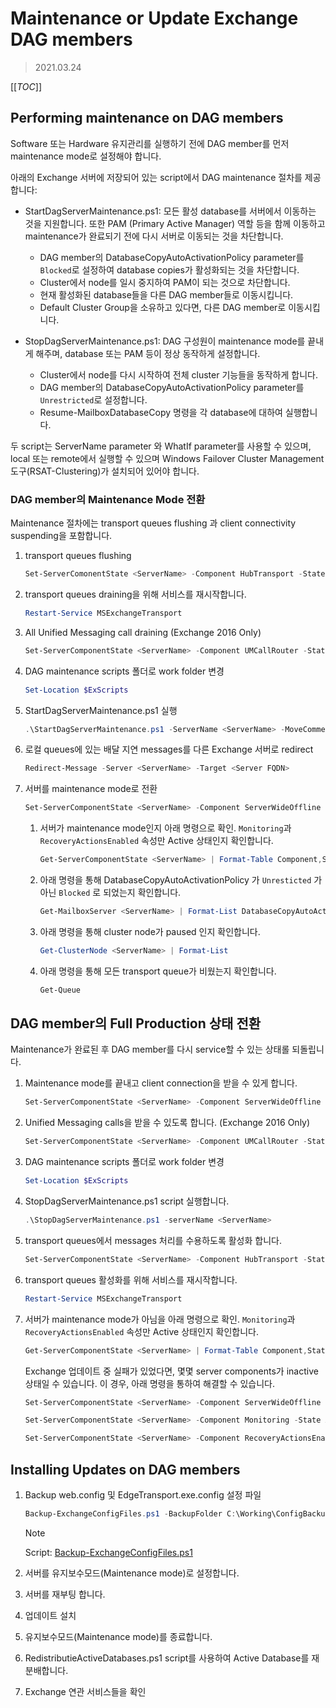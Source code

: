 
# Maintenance or Update Exchange DAG members

> 2021.03.24

[[_TOC_]]

## Performing maintenance on DAG members

Software 또는 Hardware 유지관리를 실행하기 전에 DAG member를 먼저 maintenance mode로 설정해야 합니다.

아래의 Exchange 서버에 저장되어 있는 script에서 DAG maintenance 절차를 제공합니다:

- StartDagServerMaintenance.ps1: 모든 활성 database를 서버에서 이동하는 것을 지원합니다. 또한 PAM (Primary Active Manager) 역할 등을 함께 이동하고 maintenance가 완료되기 전에 다시 서버로 이동되는 것을 차단합니다.

    - DAG member의 DatabaseCopyAutoActivationPolicy parameter를 `Blocked`로 설정하여 database copies가 활성화되는 것을 차단합니다.
    - Cluster에서 node를 일시 중지하여 PAM이 되는 것으로 차단합니다.
    - 현재 활성화된 database들을 다른 DAG member들로 이동시킵니다.
    - Default Cluster Group을 소유하고 있다면, 다른 DAG member로 이동시킵니다.

- StopDagServerMaintenance.ps1: DAG 구성원이 maintenance mode를 끝내게 해주며, database 또는 PAM 등이 정상 동작하게 설정합니다.

    - Cluster에서 node를 다시 시작하여 전체 cluster 기능들을 동작하게 합니다.
    - DAG member의 DatabaseCopyAutoActivationPolicy parameter를 `Unrestricted`로 설정합니다.
    - Resume-MailboxDatabaseCopy 명령을 각 database에 대하여 실행합니다.


두 script는 ServerName parameter 와 WhatIf parameter를 사용할 수 있으며, local 또는 remote에서 실행할 수 있으며 Windows Failover Cluster Management 도구(RSAT-Clustering)가 설치되어 있어야 합니다.

### DAG member의 Maintenance Mode 전환

Maintenance 절차에는 transport queues flushing 과 client connectivity suspending을 포함합니다.

1. transport queues flushing

    ```powershell
    Set-ServerComonentState <ServerName> -Component HubTransport -State Draining -Requester Maintenance
    ```

1. transport queues draining을 위해 서비스를 재시작합니다.

    ```powershell
    Restart-Service MSExchangeTransport
    ```

1. All Unified Messaging call draining (Exchange 2016 Only)

    ```powershell
    Set-ServerComponentState <ServerName> -Component UMCallRouter -State Draining -Requester Maintenance
    ```

1. DAG maintenance scripts 폴더로 work folder 변경

    ```powershell
    Set-Location $ExScripts
    ```

1. StartDagServerMaintenance.ps1 실행

    ```powershell
    .\StartDagServerMaintenance.ps1 -ServerName <ServerName> -MoveComment Maintenance -PauseClusterNode
    ```

1. 로컬 queues에 있는 배달 지연 messages를 다른 Exchange 서버로 redirect

    ```powershell
    Redirect-Message -Server <ServerName> -Target <Server FQDN>
    ```

1. 서버를 maintenance mode로 전환

    ```powershell
    Set-ServerComponentState <ServerName> -Component ServerWideOffline -State Inactive -Requester Maintenance
    ```

    1. 서버가 maintenance mode인지 아래 명령으로 확인. `Monitoring`과 `RecoveryActionsEnabled` 속성만 Active 상태인지 확인합니다.

        ```powershell
        Get-ServerComponentState <ServerName> | Format-Table Component,State -Autosize
        ```

    1. 아래 명령을 통해 DatabaseCopyAutoActivationPolicy 가 `Unresticted` 가 아닌 `Blocked` 로 되었는지 확인합니다.

        ```powershell
        Get-MailboxServer <ServerName> | Format-List DatabaseCopyAutoActivationPolicy
        ```

    1. 아래 명령을 통해 cluster node가 paused 인지 확인합니다.

        ```powershell
        Get-ClusterNode <ServerName> | Format-List
        ```

    1. 아래 명령을 통해 모든 transport queue가 비웠는지 확인합니다.

        ```powershell
        Get-Queue
        ```

## DAG member의 Full Production 상태 전환

Maintenance가 완료된 후 DAG member를 다시 service할 수 있는 상태롤 되돌립니다.

1. Maintenance mode를 끝내고 client connection을 받을 수 있게 합니다.

    ```powershell
    Set-ServerComponentState <ServerName> -Component ServerWideOffline -State Active -Requester Maintenance
    ```

1. Unified Messaging calls을 받을 수 있도록 합니다. (Exchange 2016 Only)

    ```powershell
    Set-ServerComponentState <ServerName> -Component UMCallRouter -State Active -Requester Maintenance
    ```

1. DAG maintenance scripts 폴더로 work folder 변경

    ```powershell
    Set-Location $ExScripts
    ```

1. StopDagServerMaintenance.ps1 script 실행합니다.

    ```powershell
    .\StopDagServerMaintenance.ps1 -serverName <ServerName>
    ```

1. transport queues에서 messages 처리를 수용하도록 활성화 합니다.

    ```powershell
    Set-ServerComponentState <ServerName> -Component HubTransport -State Active -Requester Maintenance
    ```

1. transport queues 활성화를 위해 서비스를 재시작합니다.

    ```powershell
    Restart-Service MSExchangeTransport
    ```

1. 서버가 maintenance mode가 아님을 아래 명령으로 확인. `Monitoring`과 `RecoveryActionsEnabled` 속성만 Active 상태인지 확인합니다.

    ```powershell
    Get-ServerComponentState <ServerName> | Format-Table Component,State -Autosize
    ```

    Exchange 업데이트 중 실패가 있었다면, 몇몇 server components가 inactive 상태일 수 있습니다. 이 경우, 아래 명령을 통하여 해결할 수 있습니다.

    ```powershell
    Set-ServerComponentState <ServerName> -Component ServerWideOffline -State Active -Requester Functional

    Set-ServerComponentState <ServerName> -Component Monitoring -State Active -Requester Functional

    Set-ServerComponentState <ServerName> -Component RecoveryActionsEnabled -State Active -Requester Functional
    ```


## Installing Updates on DAG members

1. Backup web.config 및 EdgeTransport.exe.config 설정 파일

    ```powershell
    Backup-ExchangeConfigFiles.ps1 -BackupFolder C:\Working\ConfigBackup
    ```

    > [!NOTE]
    > Script: [Backup-ExchangeConfigFiles.ps1](https://kj-park.github.io/TECH/EXCHANGE/Backup-ExchangeConfigFiles.ps1)

1. 서버를 유지보수모드(Maintenance mode)로 설정합니다.

1. 서버를 재부팅 합니다.

1. 업데이트 설치

1. 유지보수모드(Maintenance mode)를 종료합니다.

1. RedistributieActiveDatabases.ps1 script를 사용하여 Active Database를 재 분배합니다.

1. Exchange 연관 서비스들을 확인


